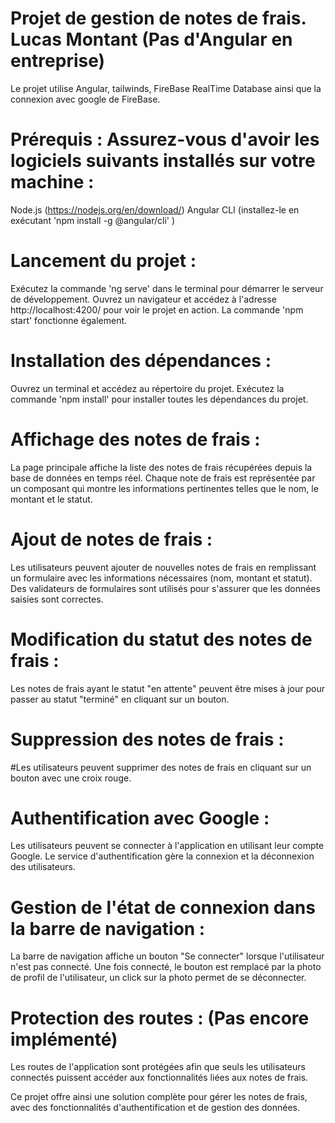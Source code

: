# Projet de gestion de notes de frais. Lucas Montant (Pas d'Angular en entreprise)

Le projet utilise Angular, tailwinds, FireBase RealTime Database ainsi que la connexion avec google de FireBase.

# Prérequis : Assurez-vous d'avoir les logiciels suivants installés sur votre machine :

Node.js (https://nodejs.org/en/download/)
Angular CLI (installez-le en exécutant 'npm install -g @angular/cli' )

# Lancement du projet :
 Exécutez la commande 'ng serve' dans le terminal pour démarrer le serveur de développement. Ouvrez un navigateur et accédez à l'adresse http://localhost:4200/ pour voir le projet en action. La commande 'npm start' fonctionne également.

# Installation des dépendances :
 Ouvrez un terminal et accédez au répertoire du projet. Exécutez la commande 'npm install' pour installer toutes les dépendances du projet.

# Affichage des notes de frais :
 La page principale affiche la liste des notes de frais récupérées depuis la base de données en temps réel. Chaque note de frais est représentée par un composant qui montre les informations pertinentes telles que le nom, le montant et le statut.

# Ajout de notes de frais :
 Les utilisateurs peuvent ajouter de nouvelles notes de frais en remplissant un formulaire avec les informations nécessaires (nom, montant et statut). Des validateurs de formulaires sont utilisés pour s'assurer que les données saisies sont correctes.

# Modification du statut des notes de frais : 
Les notes de frais ayant le statut "en attente" peuvent être mises à jour pour passer au statut "terminé" en cliquant sur un bouton.

# Suppression des notes de frais :
#Les utilisateurs peuvent supprimer des notes de frais en cliquant sur un bouton avec une croix rouge.

# Authentification avec Google :
 Les utilisateurs peuvent se connecter à l'application en utilisant leur compte Google. Le service d'authentification gère la connexion et la déconnexion des utilisateurs.

# Gestion de l'état de connexion dans la barre de navigation :
 La barre de navigation affiche un bouton "Se connecter" lorsque l'utilisateur n'est pas connecté. Une fois connecté, le bouton est remplacé par la photo de profil de l'utilisateur, un click sur la photo permet de se déconnecter.

# Protection des routes : (Pas encore implémenté)
 Les routes de l'application sont protégées afin que seuls les utilisateurs connectés puissent accéder aux fonctionnalités liées aux notes de frais.

Ce projet offre ainsi une solution complète pour gérer les notes de frais, avec des fonctionnalités d'authentification et de gestion des données.


